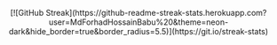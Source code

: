 <p align="center">
 [![GitHub Streak](https://github-readme-streak-stats.herokuapp.com?user=MdForhadHossainBabu%20&theme=neon-dark&hide_border=true&border_radius=5.5)](https://git.io/streak-stats)
</p>

